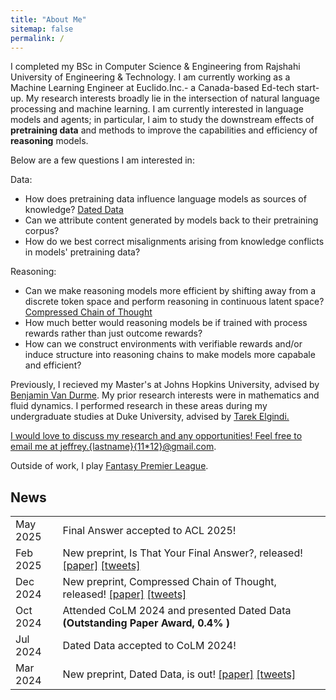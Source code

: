 ```yaml
---
title: "About Me"
sitemap: false
permalink: /
---
```


<link href="https://cdn.jsdelivr.net/npm/bootstrap-icons/font/bootstrap-icons.css" rel="stylesheet">
<link rel="stylesheet" href="../assets/style.css">

I completed my BSc in Computer Science & Engineering from Rajshahi University of Engineering & Technology. I am currently working as a Machine Learning Engineer at Euclido.Inc.- a Canada-based Ed-tech start-up. My research interests broadly lie in the intersection of natural language processing and machine learning. I am currently interested in language models and agents; in particular, I aim to study the downstream effects of **pretraining data** and methods to improve the capabilities and efficiency of **reasoning** models. 

Below are a few questions I am interested in:

<p class="header">Data:</p>
<ul>
<li>How does pretraining data influence language models as sources of knowledge? <a href="https://arxiv.org/abs/2403.12958">Dated Data</a></li>
<li>Can we attribute content generated by models back to their pretraining corpus?</li>
<li>How do we best correct misalignments arising from knowledge conflicts in models' pretraining data?</li>
</ul>
	
<p class="header">Reasoning:</p>
<ul>
<li>Can we make reasoning models more efficient by shifting away from a discrete token space and perform reasoning in continuous latent space? <a href="https://arxiv.org/abs/2412.13171">Compressed Chain of Thought</a></li>
<li>How much better would reasoning models be if trained with process rewards rather than just outcome rewards?</li>
<li>How can we construct environments with verifiable rewards and/or induce structure into reasoning chains to make models more capabale and efficient?</li>
</ul>

Previously, I recieved my Master's at Johns Hopkins University, advised by <a href="https://www.cs.jhu.edu/~vandurme/">Benjamin Van Durme</a>. My prior research interests were in mathematics and fluid dynamics. I performed research in these areas during my undergraduate studies at Duke University, advised by <a href="https://scholars.duke.edu/person/Tarek.Elgindi">Tarek Elgindi. 

I would love to discuss my research and any opportunities! Feel free to email me at <a href="https://www.desmos.com/calculator/0hyyj3gy3e">jeffrey.{lastname}{11*12}@gmail.com</a>. 

Outside of work, I play <a href="https://fantasy.premierleague.com/entry/1519949/event/1">Fantasy Premier League</a>.

News
---
 
<table>
	<tr>
		<td width="15%">May 2025</td><td>Final Answer accepted to ACL 2025!</td>
  	</tr>
	<tr>
		<td width="15%">Feb 2025</td><td>New preprint, Is That Your Final Answer?, released! <a href="https://arxiv.org/abs/2502.13962">[paper]</a> <a href="https://x.com/williamjurayj/status/1892592057073512913">[tweets]</a> </td>
  	</tr>
	<tr>
		<td width="15%">Dec 2024</td><td>New preprint, Compressed Chain of Thought,  released! <a href="https://arxiv.org/abs/2412.13171">[paper]</a> <a href="https://x.com/jeff_cheng_77/status/1869474515325190299">[tweets]</a> </td>
  	</tr>
	<tr>
		<td width="15%">Oct 2024</td><td>Attended CoLM 2024 and presented Dated Data <b>(Outstanding Paper Award, 0.4% <i class="bi bi-trophy"></i>)</b></td>
	</tr>
	<tr>
		<td width="15%">Jul 2024</td><td>Dated Data accepted to CoLM 2024!</td>
	</tr>
	<tr>
		<td width="15%">Mar 2024</td><td>New preprint, Dated Data, is out! <a href="https://arxiv.org/abs/2403.12958">[paper]</a> <a href="https://x.com/jeff_cheng_77/status/1772355368649187669">[tweets]</a> </td>
	</tr>
</table>
